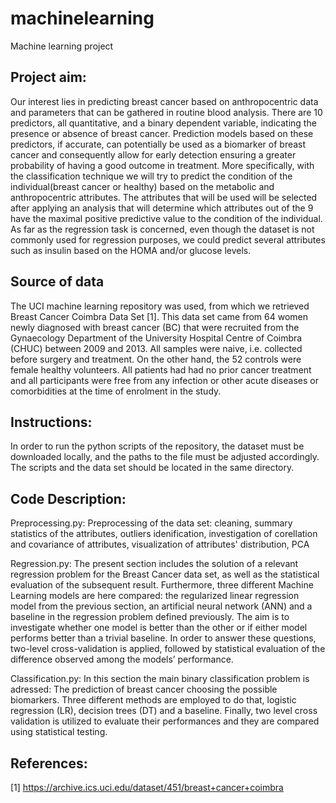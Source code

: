 # machinelearning
Machine learning project



## Project aim:
Our interest lies in predicting breast cancer based on anthropocentric data and parameters that can be gathered in routine blood analysis. There are 10 predictors, all quantitative, and a binary dependent variable, indicating the presence or absence of breast cancer. Prediction models based on these predictors, if accurate, can potentially be used as a biomarker of breast cancer and consequently allow for early detection ensuring a greater probability of having a good outcome in treatment.
More specifically, with the classification technique we will try to predict the condition of the individual(breast cancer or healthy) based on the metabolic and anthropocentric attributes. The attributes that will be used will be selected after applying an analysis that will determine which attributes out of the 9 have the maximal positive predictive value to the condition of the individual. As far as the regression task is concerned, even though the dataset is not commonly used for regression purposes, we could predict several attributes such as insulin based on the HOMA and/or glucose levels.

## Source of data
The UCI machine learning repository was used, from which we retrieved Breast Cancer Coimbra Data Set [1]. This data set came from 64 women newly diagnosed with breast cancer (BC) that were recruited from the Gynaecology Department of the University Hospital Centre of Coimbra (CHUC) between 2009 and 2013. All samples were naive, i.e. collected before surgery and treatment. On the other hand, the 52 controls were female healthy volunteers. All patients had had no prior cancer treatment and all participants were free from any infection or other acute diseases or comorbidities at the time of enrolment in the study.


## Instructions:
In order to run the python scripts of the repository, the dataset must be downloaded locally, and the paths to the file must be adjusted accordingly.
The scripts and the data set should be located in the same directory.


## Code Description:

Preprocessing.py:
Preprocessing of the data set: cleaning, summary statistics of the attributes, outliers idenification, investigation of corellation and covariance of attributes, visualization of attributes' distribution, PCA

Regression.py:
The present section includes the solution of a relevant regression problem for the Breast Cancer data set, as well as the statistical evaluation of the subsequent result.
Furthermore, three different Machine Learning models are here compared: the regularized linear regression model from the previous section, an artificial neural network (ANN) and a baseline in the regression problem defined previously. The aim is to investigate whether one model is better than the other or if either model performs better than a trivial baseline. In order to answer these questions, two-level cross-validation is applied, followed by statistical evaluation of the difference observed among the models’ performance.

Classification.py:
In this section the main binary classification problem is adressed: The prediction of breast cancer choosing the possible biomarkers. Three different methods are employed to do that, logistic regression (LR), decision trees (DT) and a baseline. Finally,  two level cross validation is utilized to evaluate their performances and they are compared using statistical testing.


## References: 

[1] https://archive.ics.uci.edu/dataset/451/breast+cancer+coimbra




